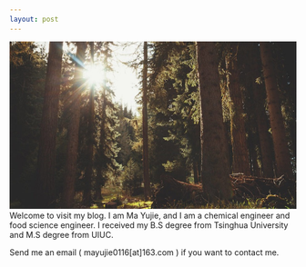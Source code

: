 ```yaml
---
layout: post
---
```

<img src="/images/fulls/02.jpg" class="fit image">
Welcome to visit my blog. I am Ma Yujie, and I am a chemical engineer and food science engineer. I received my B.S degree  from Tsinghua University and M.S degree from UIUC.

Send me an email ( mayujie0116[at]163.com ) if you want to contact me.